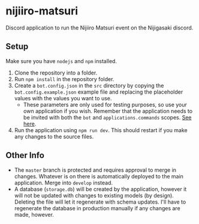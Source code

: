 # nijiiro-matsuri

Discord application to run the Nijiiro Matsuri event on the Nijigasaki discord.

## Setup

Make sure you have `nodejs` and `npm` installed.

1. Clone the repository into a folder.
2. Run `npm install` in the repository folder.
3. Create a `bot.config.json` in the `src` directory by copying the `bot.config.example.json` example file and replacing the placeholder values with the values you want to use.
   - These parameters are only used for testing purposes, so use your own application if you wish. Remember that the application needs to be invited with both the `bot` and `applications.commands` scopes. [See here](https://discord.com/developers/docs/interactions/slash-commands#authorizing-your-application).
4. Run the application using `npm run dev`. This should restart if you make any changes to the source files.

## Other Info

- The `master` branch is protected and requires approval to merge in changes. Whatever is on there is automatically deployed to the main application. Merge into `develop` instead.
- A database (`storage.db`) will be created by the application, however it will not be updated with changes to existing models (by design). Deleting the file will let it regenerate with schema updates. I'll have to regenerate the database in production manually if any changes are made, however.
